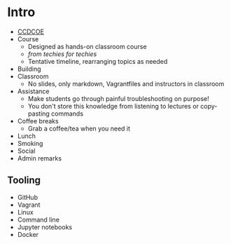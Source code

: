 # Intro

* [CCDCOE](https://www.youtube.com/watch?v=afu7r7G2res)
* Course
  * Designed as hands-on classroom course
  * *from techies for techies*
  * Tentative timeline, rearranging topics as needed
* Building
* Classroom
  * No slides, only markdown, Vagrantfiles and instructors in classroom
* Assistance
  * Make students go through painful troubleshooting on purpose!
  * You don't store this knowledge from listening to lectures or copy-pasting commands
* Coffee breaks
  * Grab a coffee/tea when you need it
* Lunch
* Smoking
* Social
* Admin remarks

## Tooling

* GitHub
* Vagrant
* Linux
* Command line
* Jupyter notebooks
* Docker

